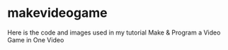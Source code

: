# makevideogame
Here is the code and images used in my tutorial Make &amp; Program a Video Game in One Video
